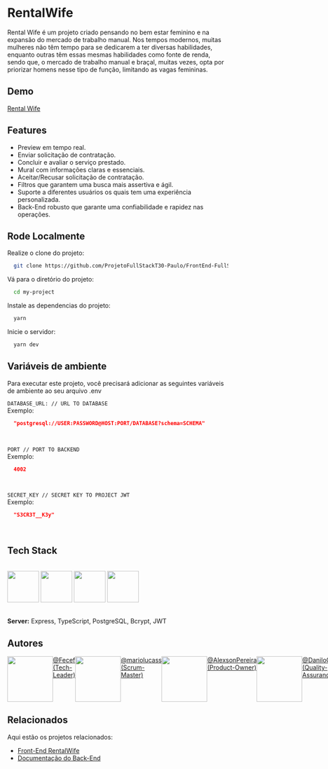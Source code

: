 # RentalWife

Rental Wife é um projeto criado pensando no bem estar feminino e na expansão do mercado de trabalho manual. Nos tempos modernos, muitas mulheres não têm tempo para se dedicarem a ter diversas habilidades, enquanto outras têm essas mesmas habilidades como fonte de renda, sendo que, o mercado de trabalho manual e braçal, muitas vezes, opta por priorizar homens nesse tipo de função, limitando as vagas femininas.

## Demo

[Rental Wife](https://rental-wife-blue.vercel.app)

## Features
- Preview em tempo real.
- Enviar solicitação de contratação.
- Concluir e avaliar o serviço prestado.
- Mural com informações claras e essenciais.
- Aceitar/Recusar solicitação de contratação.
- Filtros que garantem uma busca mais assertiva e ágil.
- Suporte a diferentes usuários os quais tem uma experiência personalizada.
- Back-End robusto que garante uma confiabilidade e rapidez nas operações.

## Rode Localmente

Realize o clone do projeto:

```bash
  git clone https://github.com/ProjetoFullStackT30-Paulo/FrontEnd-FullStackM6.git
```

Vá para o diretório do projeto:

```bash
  cd my-project
```

Instale as dependencias do projeto:

```bash
  yarn
```

Inicie o servidor:

```bash
  yarn dev
```

## Variáveis de ambiente

Para executar este projeto, você precisará adicionar as seguintes variáveis de ambiente ao seu arquivo .env

`DATABASE_URL: // URL TO DATABASE`
<br/>
Exemplo:
```json
  "postgresql://USER:PASSWORD@HOST:PORT/DATABASE?schema=SCHEMA"
```
<br/>

`PORT // PORT TO BACKEND`
<br/>
Exemplo:
```json
  4002
```
<br/>

`SECRET_KEY // SECRET KEY TO PROJECT JWT`
<br/>
Exemplo:
```json
  "S3CR3T__K3y"
```
<br/>

## Tech Stack

<div style="display: inline_block"><br>
  
<img src="https://cdn.jsdelivr.net/gh/devicons/devicon/icons/postgresql/postgresql-plain.svg" height="72px" width="72px"/>
<img src="https://cdn.jsdelivr.net/gh/devicons/devicon/icons/express/express-original.svg" height="72px" width="72px"/>
<img src="https://cdn.jsdelivr.net/gh/devicons/devicon/icons/typescript/typescript-plain.svg" height="72px" width="72px"/>
<img src="https://cdn.jsdelivr.net/gh/devicons/devicon/icons/nodejs/nodejs-plain.svg"  height="72px" width="72px"/>
  
</div><br>

**Server:** Express, TypeScript, PostgreSQL, Bcrypt, JWT

## Autores

<div style="display: flex">
  <div style="display: flex">
    <img src="https://github.com/Fecef.png" height="104px" width="104px"/>
    <a href = "https://github.com/Fecef"> @Fecef (Tech-Leader)</a>
  </div>
  
  <div style="display: flex">
    <img src="https://github.com/mariolucass.png" height="104px" width="104px"/>
    <a href = "https://github.com/mariolucass">@mariolucass (Scrum-Master)</a>
  </div>
  
  <div style="display: flex">
    <img src="https://github.com/AlexsonPereira.png" height="104px" width="104px"/>
    <a href = "https://github.com/AlexsonPereira"> @AlexsonPereira (Product-Owner)</a>
  </div>
  
  <div style="display: flex">
    <img src="https://github.com/DaniloCardoso93.png" height="104px" width="104px"/>
    <a href = "https://github.com/DaniloCardoso93"> @DaniloCardoso93 (Quality-Assurance)</a>
  </div>
  
  <div style="display: flex">
    <img src="https://github.com/JuanSgarbi.png" height="104px" width="104px"/>
    <a href = "https://github.com/JuanSgarbi"> @JuanSgarbi (Quality-Assurance)</a>
  </div>

  <div style="display: flex">
    <img src="https://github.com/Alfredo-Fontinele.png" height="104px" width="104px"/>
    <a href = "https://github.com/Alfredo-Fontinele"> @Alfredo-Fontinele (Quality-Assurance)</a>
  </div>

  <div style="display: flex">
    <img src="https://github.com/dexter2k8.png" height="104px" width="104px"/>
    <a href = "https://github.com/dexter2k8"> @dexter2k8 (Quality-Assurance)</a>
  </div>
</div>

## Relacionados

Aqui estão os projetos relacionados:

- [Front-End RentalWife](https://github.com/Kenzie-Academy-Brasil-Developers/RentalWife)
- [Documentação do Back-End](https://github.com/mariolucass/DOC-Rental-Wife)

